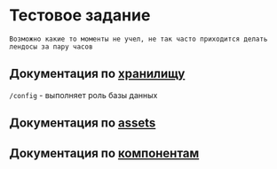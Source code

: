 # Тестовое задание

`Возможно какие то моменты не учел, не так часто приходится делать лендосы за пару часов`

## Документация по [хранилищу](./src/store/README.md)
`/config` - выполняет роль базы данных

## Документация по [assets](./src/assets/README.md)

## Документация по [компонентам](./src/assets/README.md)